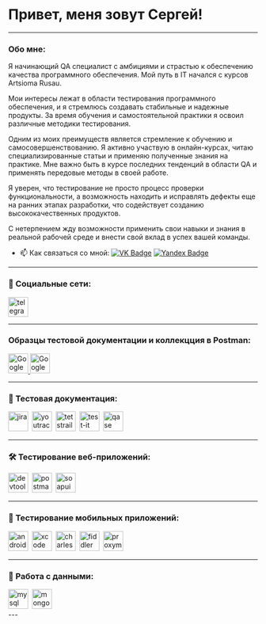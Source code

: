 # Привет, меня зовут Cергей!

---

###  Обо мне:



 Я начинающий QA специалист с амбициями и страстью к обеспечению качества программного обеспечения. Мой путь в IT начался с курсов Artsiomа Rusau.

Мои интересы лежат в области тестирования программного обеспечения, и я стремлюсь создавать стабильные и надежные продукты. За время обучения и самостоятельной практики я освоил различные методики тестирования.

Одним из моих преимуществ является стремление к обучению и самосовершенствованию. Я активно участвую в онлайн-курсах, читаю специализированные статьи и применяю полученные знания на практике. Мне важно быть в курсе последних тенденций в области QA и применять передовые методы в своей работе.

Я уверен, что тестирование не просто процесс проверки функциональности, а возможность находить и исправлять дефекты еще на ранних этапах разработки, что содействует созданию высококачественных продуктов.

С нетерпением жду возможности применить свои навыки и знания в реальной рабочей среде и внести свой вклад в успех вашей команды.


- 📫 Как связаться со мной:
 [![VK Badge](https://img.shields.io/badge/vk-Сергей_Казаков-blue)](https://vk.com/cerega2014) [![Yandex Badge](https://img.shields.io/badge/-Yandex-red?style=flat&logo=Yandex&logoColor=white)](cerega193@yandex.ru)

---

### 🤝 Социальные сети:

  <div id="badges">
    <a href="https://t.me/Cerega2014" target="_blank">
      <img src="https://cdn-icons-png.flaticon.com/512/2111/2111646.png" width="40" height="40" alt="telegram" />
    </a>
  </div>

---
### Образцы тестовой документации и коллекцция в Postman:

<a href="https://drive.google.com/drive/folders/1dg74TiGDVsJaXvrRWT5XkXXH5imM_PFe" target="_blank">
  <img src="https://cdn.icon-icons.com/icons2/1011/PNG/512/Google_Drive_icon-icons.com_75713.png" width="40" height="40" alt="Google Drive" />
</a>
<a href=" https://www.postman.com/interstellar-star-287250/workspace/12/collection/26044076-51cbb310-2c21-4bc6-bbfe-359fdc7c3ef3?action=share&creator=26044076" target="_blank">
  <img src="https://seeklogo.com/images/P/postman-logo-0087CA0D15-seeklogo.com.png" width="40" height="40" alt="Google Drive" />
</a>

---


### 📁 Тестовая документация:

<div>
    <img src="https://cdn.jsdelivr.net/gh/devicons/devicon/icons/jira/jira-original.svg" title="jira" alt="jira" width="40" height="40"/>&nbsp
  <img src="https://upload.wikimedia.org/wikipedia/commons/thumb/8/8d/YouTrack_Icon.svg/1024px-YouTrack_Icon.svg.png?20200803082248" title="youtrack" alt="youtrack" width="40" height="40"/>&nbsp
  <img src="https://codahosted.io/packs/21236/unversioned/assets/LOGO/ba1091c59bab89cd2fd0f289622731fe16113d7b00905abe64759c313a4b73b76c1b0426076ed76cb74752234c734131df46992d5b8b48fc13e264240e4f7119f736cfeb64df36ded54b5cbf6198b9cadedf18dd0cac5c7dbcd16e6336c29363cd1292ba" title="testrail" alt="tetstrail" width="40" height="40"/>&nbsp
  <img src="https://docs.testit.software/images/testit_logo_icon.png" title="test-it" alt="test-it" width="40" height="40"/>&nbsp
  <img src="https://luna1.co/eb0187.png" title="qase" alt="qase" width="40" height="40"/>&nbsp
</div>

---

### 🛠 Тестирование веб-приложений:

<div>
  <img src="https://d33wubrfki0l68.cloudfront.net/38b5c953a4667366685d55db55d057c86db1fc54/a0fdc/static/acae6b24d940347661ca901ea07f47c1/chrome-dev-logo-icon.png" title="devtools" alt="devtools" width="40" height="40"/>&nbsp
  <img src="https://seeklogo.com/images/P/postman-logo-0087CA0D15-seeklogo.com.png" title="postman" alt="postman" width="40" height="40"/>&nbsp
  <img src="https://static0.smartbear.co/smartbearbrand/media/images/home/soapui-icon.svg" title="soapui" alt="soapui" width="40" height="40"/>&nbsp
</div>

---

### 📱 Тестирование мобильных приложений:

<div>
  <img src="https://cdn.jsdelivr.net/gh/devicons/devicon/icons/androidstudio/androidstudio-original.svg" title="android-studio" alt="android-studio" width="40" height="40"/>&nbsp
  <img src="https://cdn.jsdelivr.net/gh/devicons/devicon/icons/xcode/xcode-original.svg" title="xcode" alt="xcode" width="40" height="40"/>&nbsp
  <img src="https://cdn.icon-icons.com/icons2/3053/PNG/512/charles_proxy_macos_bigsur_icon_190302.png" title="charles-proxy" alt="charles-proxy" width="40" height="40"/>&nbsp
  <img src="https://www.megaleechers.com/storage/Fiddler-Everywhere-Icon.png" title="fiddler" alt="fiddler" width="40" height="40"/>&nbsp
  <img src="https://pbs.twimg.com/profile_images/1589614420766126080/slAIVDtr_400x400.jpg" title="proxyman" alt="proxyman" width="40" height="40"/>&nbsp
</div>


---

### 💾 Работа с данными:

<div>
  <img src="https://cdn.jsdelivr.net/gh/devicons/devicon/icons/mysql/mysql-original.svg" title="mysql" alt="mysql" width="40" height="40"/>&nbsp
  <img src="https://cdn.jsdelivr.net/gh/devicons/devicon/icons/mongodb/mongodb-original.svg" title="mongodb" alt="mongodb" width="40" height="40"/>&nbsp
</div>
---

<!-- ### 💻 Пройденные курсы:

| Курсы                                                           | Дата              |
| ----------------------------------------------------------------| :---------------: |
| netology.ru/Старт в программировании                            | 02/2022 - 03/2022 |

--- -->
